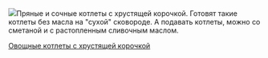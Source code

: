 <!--2025-10-01 12:56:34-->
<div class="yb">
  <div class="rss povarenok"><a href="https://www.povarenok.ru/recipes/show/183125/"><img src="https://www.povarenok.ru/data/cache/2025oct/01/56/3191318_20605-640x480.jpg"></a>Пряные и сочные котлеты с хрустящей корочкой. Готовят такие котлеты без масла на &quot;сухой&quot; сковороде. А подавать котлеты, можно со сметаной и с растопленным сливочным маслом. <p class="titl"><a href="https://www.povarenok.ru/recipes/show/183125/">Овощные котлеты с хрустящей корочкой</a></p></div>
</div>
